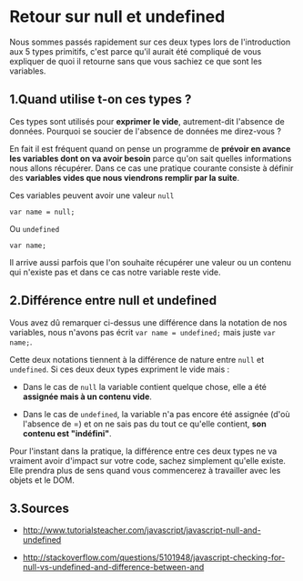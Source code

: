 # Retour sur null et undefined

Nous sommes passés rapidement sur ces deux types lors de l'introduction aux 5 types primitifs, c'est parce qu'il aurait été compliqué de vous expliquer de quoi il retourne sans que vous sachiez ce que sont les variables.

## 1\.Quand utilise t-on ces types ?

Ces types sont utilisés pour **exprimer le vide**, autrement-dit l'absence de données. Pourquoi se soucier de l'absence de données me direz-vous ?

En fait il est fréquent quand on pense un programme de **prévoir en avance les variables dont on va avoir besoin** parce qu'on sait quelles informations nous allons récupérer. Dans ce cas une pratique courante consiste à définir des **variables vides que nous viendrons remplir par la suite**.

Ces variables peuvent avoir une valeur ```null```

```
var name = null;

```

Ou ```undefined```

```
var name;

```

Il arrive aussi parfois que l'on souhaite récupérer une valeur ou un contenu qui n'existe pas et dans ce cas notre variable reste vide.

## 2\.Différence entre null et undefined

Vous avez dû remarquer ci-dessus une différence dans la notation de nos variables, nous n'avons pas écrit ```var name = undefined;``` mais juste ```var name;```.

Cette deux notations tiennent à la différence de nature entre ```null``` et ```undefined```. Si ces deux deux types expriment le vide mais :

- Dans le cas de ```null``` la variable contient quelque chose, elle a été **assignée mais à un contenu vide**.

- Dans le cas de ```undefined```, la variable n'a pas encore été assignée (d'où l'absence de =) et on ne sais pas du tout ce qu'elle contient, **son contenu est "indéfini"**.

Pour l'instant dans la pratique, la différence entre ces deux types ne va vraiment avoir d'impact sur votre code, sachez simplement qu'elle existe. Elle prendra plus de sens quand vous commencerez à travailler avec les objets et le DOM.

## 3\.Sources

- http://www.tutorialsteacher.com/javascript/javascript-null-and-undefined

- http://stackoverflow.com/questions/5101948/javascript-checking-for-null-vs-undefined-and-difference-between-and
